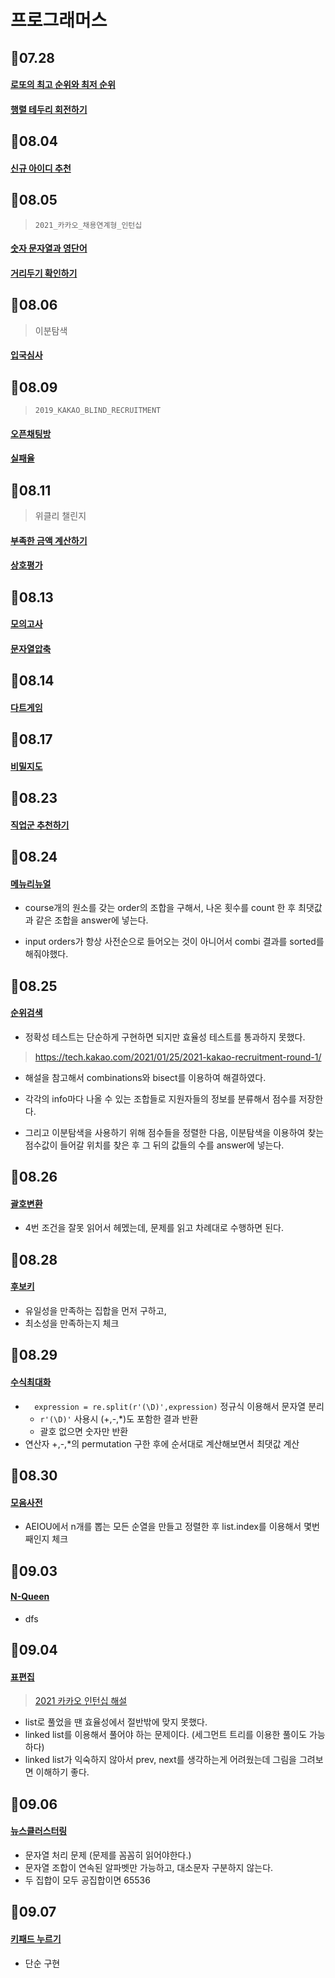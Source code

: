 # 프로그래머스

## 📌07.28

#### [로또의 최고 순위와 최저 순위](./로또의_최고_순위와_최저_순위.py)

#### [행렬 테두리 회전하기](./행렬_테두리_회전하기.py)

## 📌08.04

#### [신규 아이디 추천](./2021_KAKAO/신규_아이디_추천.py)

## 📌08.05

>`2021_카카오_채용연계형_인턴십`

#### [숫자 문자열과 영단어](./2021_KAKAO/숫자_문자열과_영단어.py)

#### [거리두기 확인하기](./2021_KAKAO/거리두기_확인하기.py)

## 📌08.06

> 이분탐색

#### [입국심사](./코딩테스트_고득점Kit/입국심사.py)

## 📌08.09

> `2019_KAKAO_BLIND_RECRUITMENT`

#### [오픈채팅방](./2019_KAKAO/오픈채팅방.py)

#### [실패율](./2019_KAKAO/실패율.py)

## 📌08.11

> 위클리 챌린지

#### [부족한 금액 계산하기](./위클리_챌린지/부족한_금액_계산하기.py)

#### [상호평가](./위클리_챌린지/상호평가.py)

## 📌08.13

#### [모의고사](./코딩테스트_고득점Kit/모의고사.py)

#### [문자열압축](./2020_KAKAO/문자열압축.py)

## 📌08.14

#### [다트게임](./2018_KAKAO/다트게임.py)

## 📌08.17

#### [비밀지도](./2018_KAKAO/비밀지도.py)

## 📌08.23

#### [직업군 추천하기](./위클리_챌린지/직업군_추천하기.py)

## 📌08.24

#### [메뉴리뉴얼](./2021_KAKAO/메뉴리뉴얼.py)

- course개의 원소를 갖는 order의 조합을 구해서, 나온 횟수를 count 한 후 최댓값과 같은 조합을 answer에 넣는다.

- input orders가 항상 사전순으로 들어오는 것이 아니어서 combi 결과를 sorted를 해줘야했다.

## 📌08.25

#### [순위검색](./2021_KAKAO/순위검색.py)

- 정확성 테스트는 단순하게 구현하면 되지만 효율성 테스트를 통과하지 못했다.

> https://tech.kakao.com/2021/01/25/2021-kakao-recruitment-round-1/

- 해설을 참고해서 combinations와 bisect를 이용하여 해결하였다.

- 각각의 info마다 나올 수 있는 조합들로 지원자들의 정보를 분류해서 점수를 저장한다.
-  그리고 이분탐색을 사용하기 위해 점수들을 정렬한 다음, 이분탐색을 이용하여 찾는 점수값이 들어갈 위치를 찾은 후 그 뒤의 값들의 수를 answer에 넣는다.

## 📌08.26

#### [괄호변환](./2020_KAKAO/괄호변환.py)

- 4번 조건을 잘못 읽어서 헤멨는데, 문제를 읽고 차례대로 수행하면 된다.

## 📌08.28

#### [후보키](./2019_KAKAO/후보키.py)

- 유일성을 만족하는 집합을 먼저 구하고,
- 최소성을 만족하는지 체크

## 📌08.29

#### [수식최대화](./2020_KAKAO/수식최대화.py)

- `  expression = re.split(r'(\D)',expression)` 정규식 이용해서 문자열 분리
  - `r'(\D)'` 사용시 (+,-,*)도 포함한 결과 반환
  - 괄호 없으면 숫자만 반환
- 연산자 +,-,*의 permutation 구한 후에 순서대로 계산해보면서 최댓값 계산

## 📌08.30

#### [모음사전](./위클리_챌린지/모음사전.py)

- AEIOU에서 n개를 뽑는 모든 순열을 만들고 정렬한 후 list.index를 이용해서 몇번째인지 체크

## 📌09.03

#### [N-Queen](./N_Queen.py)

- dfs

## 📌09.04

#### [표편집](./2021_KAKAO/표편집.py)

> [2021 카카오 인턴십 해설](https://tech.kakao.com/2021/07/08/2021-%EC%B9%B4%EC%B9%B4%EC%98%A4-%EC%9D%B8%ED%84%B4%EC%8B%AD-for-tech-developers-%EC%BD%94%EB%94%A9-%ED%85%8C%EC%8A%A4%ED%8A%B8-%ED%95%B4%EC%84%A4/)

- list로 풀었을 땐 효율성에서 절반밖에 맞지 못했다.
- linked list를 이용해서 풀어야 하는 문제이다. (세그먼트 트리를 이용한 풀이도 가능하다)
- linked list가 익숙하지 않아서 prev, next를 생각하는게 어려웠는데 그림을 그려보면 이해하기 좋다.

## 📌09.06

#### [뉴스클러스터링](./2018_KAKAO/뉴스클러스터링.py)

- 문자열 처리 문제 (문제를 꼼꼼히 읽어야한다.)
- 문자열 조합이 연속된 알파벳만 가능하고, 대소문자 구분하지 않는다.
- 두 집합이 모두 공집합이면 65536

## 📌09.07

#### [키패드 누르기](./2020_KAKAO/키패드누르기.py)

- 단순 구현

